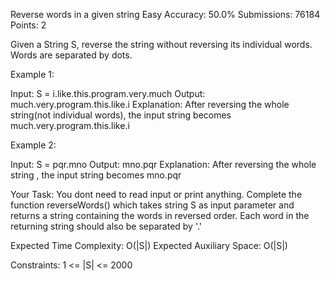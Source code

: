 Reverse words in a given string 
Easy Accuracy: 50.0% Submissions: 76184 Points: 2

Given a String S, reverse the string without reversing its individual words. Words are separated by dots.

Example 1:

Input:
	S = i.like.this.program.very.much
	Output: much.very.program.this.like.i
	Explanation: After reversing the whole
	string(not individual words), the input
	string becomes
	much.very.program.this.like.i

Example 2:

Input:
	S = pqr.mno
	Output: mno.pqr
	Explanation: After reversing the whole
	string , the input string becomes
	mno.pqr

Your Task:
You dont need to read input or print anything. Complete the function reverseWords() which takes string S as input parameter and returns a string containing the words in reversed order. Each word in the returning string should also be separated by '.' 


Expected Time Complexity: O(|S|)
Expected Auxiliary Space: O(|S|)


Constraints:
1 <= |S| <= 2000
